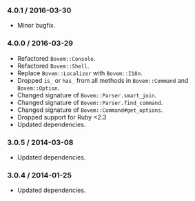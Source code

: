 ### 4.0.1 / 2016-03-30

* Minor bugfix.

### 4.0.0 / 2016-03-29

* Refactored `Bovem::Console`.
* Refactored `Bovem::Shell`.
* Replace `Bovem::Localizer` with `Bovem::I18n`.
* Dropped `is_` or `has_` from all methods in `Bovem::Command` and `Bovem::Option`.
* Changed signature of `Bovem::Parser.smart_join`.
* Changed signature of `Bovem::Parser.find_command`.
* Changed signature of `Bovem::Command#get_options`.
* Dropped support for Ruby <2.3
* Updated dependencies.

### 3.0.5 / 2014-03-08

* Updated dependencies.

### 3.0.4 / 2014-01-25

* Updated dependencies.
